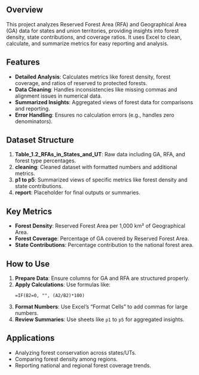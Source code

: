 ## Overview
This project analyzes Reserved Forest Area (RFA) and Geographical Area (GA) data for states and union territories, providing insights into forest density, state contributions, and coverage ratios. It uses Excel to clean, calculate, and summarize metrics for easy reporting and analysis.

## Features
- **Detailed Analysis**: Calculates metrics like forest density, forest coverage, and ratios of reserved to protected forests.
- **Data Cleaning**: Handles inconsistencies like missing commas and alignment issues in numerical data.
- **Summarized Insights**: Aggregated views of forest data for comparisons and reporting.
- **Error Handling**: Ensures no calculation errors (e.g., handles zero denominators).

## Dataset Structure
1. **Table_1.2_RFAs_in_States_and_UT**: Raw data including GA, RFA, and forest type percentages.
2. **cleaning**: Cleaned dataset with formatted numbers and additional metrics.
3. **p1 to p5**: Summarized views of specific metrics like forest density and state contributions.
4. **report**: Placeholder for final outputs or summaries.

## Key Metrics
- **Forest Density**: Reserved Forest Area per 1,000 km² of Geographical Area.
- **Forest Coverage**: Percentage of GA covered by Reserved Forest Area.
- **State Contributions**: Percentage contribution to the national forest area.

## How to Use
1. **Prepare Data**: Ensure columns for GA and RFA are structured properly.
2. **Apply Calculations**: Use formulas like:
   ```excel
   =IF(B2=0, "", (A2/B2)*100)
   ```
3. **Format Numbers**: Use Excel’s “Format Cells” to add commas for large numbers.
4. **Review Summaries**: Use sheets like `p1` to `p5` for aggregated insights.

## Applications
- Analyzing forest conservation across states/UTs.
- Comparing forest density among regions.
- Reporting national and regional forest coverage trends.
